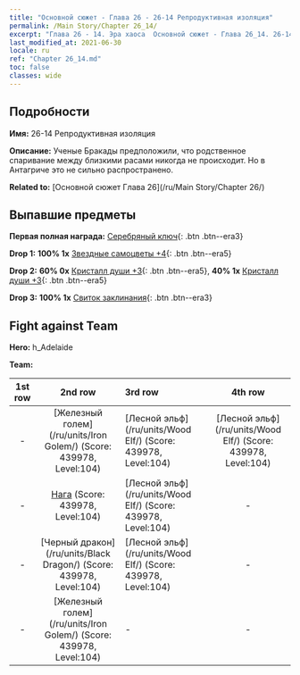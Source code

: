 ```yaml
---
title: "Основной сюжет - Глава 26 - 26-14 Репродуктивная изоляция"
permalink: /Main Story/Chapter 26_14/
excerpt: "Глава 26 - 14. Эра хаоса  Основной сюжет - Глава 26_14. 26-14 Репродуктивная изоляция"
last_modified_at: 2021-06-30
locale: ru
ref: "Chapter 26_14.md"
toc: false
classes: wide
---
```


## Подробности

 **Имя:** 26-14 Репродуктивная изоляция

 **Описание:** Ученые Бракады предположили, что родственное спаривание между близкими расами никогда не происходит. Но в Антагриче это не сильно распространено.

 **Related to:** [Основной сюжет Глава 26](/ru/Main Story/Chapter 26/)

## Выпавшие предметы

 **Первая полная награда:** [Серебряный ключ](/ItemsRU/con_693/){: .btn .btn--era3}

 **Drop 1:** **100% 1x** [Звездные самоцветы +4](/ItemsRU/mat_93/){: .btn .btn--era5}

 **Drop 2:** **60% 0x** [Кристалл души +3](/ItemsRU/mat_87/){: .btn .btn--era5}, **40% 1x** [Кристалл души +3](/ItemsRU/mat_87/){: .btn .btn--era5}

 **Drop 3:** **100% 1x** [Свиток заклинания](/ItemsRU/con_694/){: .btn .btn--era3}


## Fight against Team
 **Hero:** h_Adelaide

 **Team:**


  | 1st row | 2nd row | 3rd row | 4th row |
  |:----:|:----:|:----|:----:|
  | - | [Железный голем](/ru/units/Iron Golem/) (Score: 439978, Level:104)  | [Лесной эльф](/ru/units/Wood Elf/) (Score: 439978, Level:104)  | [Лесной эльф](/ru/units/Wood Elf/) (Score: 439978, Level:104)  |
  | - | [Нага](/ru/units/Naga/) (Score: 439978, Level:104)  | [Лесной эльф](/ru/units/Wood Elf/) (Score: 439978, Level:104)  | - |
  | - | [Черный дракон](/ru/units/Black Dragon/) (Score: 439978, Level:104)  | [Лесной эльф](/ru/units/Wood Elf/) (Score: 439978, Level:104)  | - |
  | - | [Железный голем](/ru/units/Iron Golem/) (Score: 439978, Level:104)  | - | - |


